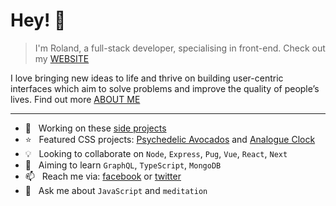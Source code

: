 # Hey! 👋

> I'm Roland, a full-stack developer, specialising in front-end. Check out my [WEBSITE](https://rolandlevy.co.uk/)

I love bringing new ideas to life and thrive on building user-centric interfaces which aim to solve problems and improve the quality of people’s lives. Find out more [ABOUT ME](https://rolandlevy.co.uk/#about)
___

+ 🚀  &nbsp; Working on these [side projects](https://rolandlevy.co.uk/#projects)
+ ⭐️  &nbsp; Featured CSS projects: [Psychedelic Avocados](https://github.com/rolandjlevy/css-hypnotic-wave-of-psychedelic-avocados) and [Analogue Clock](https://github.com/rolandjlevy/css-analogue-clock/)
+ 💡  &nbsp; Looking to collaborate on  `Node`, `Express`, `Pug`, `Vue`, `React`, `Next`
+ 🌱  &nbsp; Aiming to learn  `GraphQL`, `TypeScript`, `MongoDB`
+ 📫  &nbsp; Reach me via: [facebook](https://www.facebook.com/rolandjlevy) or [twitter](https://twitter.com/rolandjlevy)
+ 💬  &nbsp; Ask me about `JavaScript` and `meditation`
